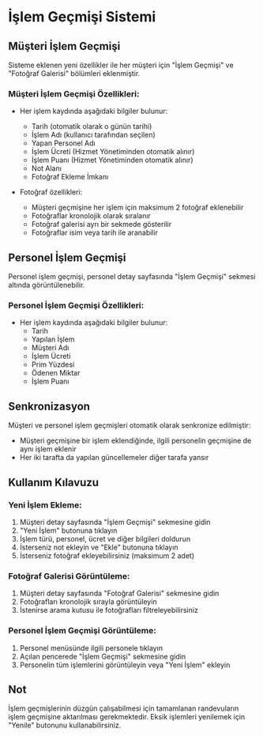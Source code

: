 
# İşlem Geçmişi Sistemi

## Müşteri İşlem Geçmişi

Sisteme eklenen yeni özellikler ile her müşteri için "İşlem Geçmişi" ve "Fotoğraf Galerisi" bölümleri eklenmiştir.

### Müşteri İşlem Geçmişi Özellikleri:

- Her işlem kaydında aşağıdaki bilgiler bulunur:
  - Tarih (otomatik olarak o günün tarihi)
  - İşlem Adı (kullanıcı tarafından seçilen)
  - Yapan Personel Adı
  - İşlem Ücreti (Hizmet Yönetiminden otomatik alınır)
  - İşlem Puanı (Hizmet Yönetiminden otomatik alınır)
  - Not Alanı
  - Fotoğraf Ekleme İmkanı

- Fotoğraf özellikleri:
  - Müşteri geçmişine her işlem için maksimum 2 fotoğraf eklenebilir
  - Fotoğraflar kronolojik olarak sıralanır
  - Fotoğraf galerisi ayrı bir sekmede gösterilir
  - Fotoğraflar isim veya tarih ile aranabilir

## Personel İşlem Geçmişi

Personel işlem geçmişi, personel detay sayfasında "İşlem Geçmişi" sekmesi altında görüntülenebilir.

### Personel İşlem Geçmişi Özellikleri:

- Her işlem kaydında aşağıdaki bilgiler bulunur:
  - Tarih
  - Yapılan İşlem
  - Müşteri Adı
  - İşlem Ücreti
  - Prim Yüzdesi
  - Ödenen Miktar
  - İşlem Puanı

## Senkronizasyon

Müşteri ve personel işlem geçmişleri otomatik olarak senkronize edilmiştir:
- Müşteri geçmişine bir işlem eklendiğinde, ilgili personelin geçmişine de aynı işlem eklenir
- Her iki tarafta da yapılan güncellemeler diğer tarafa yansır

## Kullanım Kılavuzu

### Yeni İşlem Ekleme:

1. Müşteri detay sayfasında "İşlem Geçmişi" sekmesine gidin
2. "Yeni İşlem" butonuna tıklayın
3. İşlem türü, personel, ücret ve diğer bilgileri doldurun
4. İsterseniz not ekleyin ve "Ekle" butonuna tıklayın
5. İsterseniz fotoğraf ekleyebilirsiniz (maksimum 2 adet)

### Fotoğraf Galerisi Görüntüleme:

1. Müşteri detay sayfasında "Fotoğraf Galerisi" sekmesine gidin
2. Fotoğrafları kronolojik sırayla görüntüleyin
3. İstenirse arama kutusu ile fotoğrafları filtreleyebilirsiniz

### Personel İşlem Geçmişi Görüntüleme:

1. Personel menüsünde ilgili personele tıklayın
2. Açılan pencerede "İşlem Geçmişi" sekmesine gidin
3. Personelin tüm işlemlerini görüntüleyin veya "Yeni İşlem" ekleyin

## Not

İşlem geçmişlerinin düzgün çalışabilmesi için tamamlanan randevuların işlem geçmişine aktarılması gerekmektedir. Eksik işlemleri yenilemek için "Yenile" butonunu kullanabilirsiniz.
